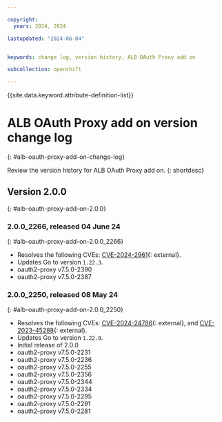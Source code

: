 ```yaml
---

copyright:
  years: 2024, 2024

lastupdated: "2024-06-04"


keywords: change log, version history, ALB OAuth Proxy add on

subcollection: openshift

---
```


{{site.data.keyword.attribute-definition-list}}

# ALB OAuth Proxy add on version change log
{: #alb-oauth-proxy-add-on-change-log}

Review the version history for ALB OAuth Proxy add on.
{: shortdesc}


## Version 2.0.0
{: #alb-oauth-proxy-add-on-2.0.0}


### 2.0.0_2266, released 04 June 24
{: #alb-oauth-proxy-add-on-2.0.0_2266}

- Resolves the following CVEs: [CVE-2024-2961](https://nvd.nist.gov/vuln/detail/CVE-2024-2961){: external}.
- Updates Go to version `1.22.3`.
- oauth2-proxy v7.5.0-2390
- oauth2-proxy v7.5.0-2387

### 2.0.0_2250, released 08 May 24
{: #alb-oauth-proxy-add-on-2.0.0_2250}

- Resolves the following CVEs: [CVE-2024-24786](https://nvd.nist.gov/vuln/detail/CVE-2024-24786){: external}, and [CVE-2023-45288](https://nvd.nist.gov/vuln/detail/CVE-2023-45288){: external}.
- Updates Go to version `1.22.0`.
- Initial release of 2.0.0
- oauth2-proxy v7.5.0-2231
- oauth2-proxy v7.5.0-2236
- oauth2-proxy v7.5.0-2255
- oauth2-proxy v7.5.0-2356
- oauth2-proxy v7.5.0-2344
- oauth2-proxy v7.5.0-2334
- oauth2-proxy v7.5.0-2295
- oauth2-proxy v7.5.0-2291
- oauth2-proxy v7.5.0-2281


